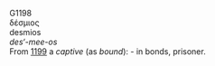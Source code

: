 <body>
  <p>G1198<br>  δέσμιος  <br> desmios  <br><i>des‘-mee-os </i><br>From <a href="g1199.htm">1199</a>  a <i>captive</i> (as <i>bound</i>): - in bonds, prisoner.<br></p>
 </body>